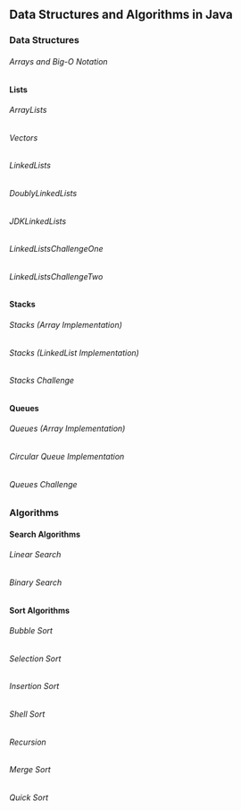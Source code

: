 ## Data Structures and Algorithms in Java

### Data Structures

###### Arrays and Big-O Notation

#### Lists

###### ArrayLists
###### Vectors
###### LinkedLists
###### DoublyLinkedLists
###### JDKLinkedLists
###### LinkedListsChallengeOne
###### LinkedListsChallengeTwo

#### Stacks

###### Stacks (Array Implementation)
###### Stacks (LinkedList Implementation)
###### Stacks Challenge

#### Queues

###### Queues (Array Implementation)
###### Circular Queue Implementation
###### Queues Challenge

### Algorithms

#### Search Algorithms

###### Linear Search
###### Binary Search

#### Sort Algorithms

###### Bubble Sort
###### Selection Sort
###### Insertion Sort
###### Shell Sort
###### Recursion
###### Merge Sort
###### Quick Sort


